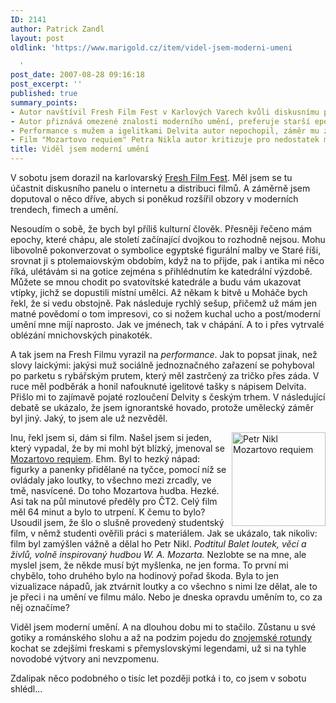 ```yaml
---
ID: 2141
author: Patrick Zandl
layout: post
oldlink: 'https://www.marigold.cz/item/videl-jsem-moderni-umeni

  '
post_date: 2007-08-28 09:16:18
post_excerpt: ''
published: true
summary_points:
- Autor navštívil Fresh Film Fest v Karlových Varech kvůli diskusnímu panelu.
- Autor přiznává omezené znalosti moderního umění, preferuje starší epochy.
- Performance s mužem a igelitkami Delvita autor nepochopil, záměr mu zůstal skryt.
- Film "Mozartovo requiem" Petra Nikla autor kritizuje pro nedostatek myšlenky.
title: Viděl jsem moderní umění
---
```


V sobotu jsem dorazil na karlovarský <a href="http://www.freshfilmfest.net/">Fresh Film Fest</a>. Měl jsem se tu účastnit diskusního panelu o internetu a distribuci filmů.  A záměrně jsem doputoval o něco dříve, abych si poněkud rozšířil obzory v moderních trendech, fimech a umění. 

Nesoudím o sobě, že bych byl příliš kulturní člověk. Přesněji řečeno mám epochy, které chápu, ale století začínající dvojkou to rozhodně nejsou. Mohu libovolně pokonverzovat o symbolice egyptské figurální malby ve Staré říši, srovnat ji s ptolemaiovským obdobím, když na to přijde, pak i antika mi něco říká, ulétávám si na gotice zejména s přihlédnutím ke katedrální výzdobě. Můžete se mnou chodit po svatovítské katedrále a budu vám ukazovat vtípky, jichž se dopustili místní umělci. Až někam k bitvě u Moháče bych řekl, že si vedu obstojně. Pak následuje  rychlý sešup, přičemž už mám jen matné povědomí o tom impresovi, co si nožem kuchal ucho a post/moderní umění mne míjí naprosto. Jak ve jménech, tak v chápání. A to i přes vytrvalé oblézání mnichovských pinakoték.

A tak jsem na Fresh Filmu vyrazil na <em>performance</em>. Jak to popsat jinak, než slovy laickými: jakýsi muž sociálně jednoznačného zařazení se pohyboval po parketu s rybářským prutem, který měl zastrčený za tričko přes záda. V ruce měl podběrák a honil nafouknuté igelitové tašky s nápisem Delvita. Přišlo mi to zajímavě pojaté rozloučení Delvity s českým trhem. V následující debatě se ukázalo, že jsem ignorantské hovado, protože umělecký záměr byl jiný. Jaký, to jsem ale už nezvěděl. 

<img src="http://www.marigold.cz/wp-content/imagePreview.php.jpg" width="150" height="150" alt="Petr Nikl Mozartovo requiem" title="Petr Nikl Mozartovo requiem" align="right" />Inu, řekl jsem si, dám si film. Našel jsem si jeden, který vypadal, že by mi mohl být blízký, jmenoval se <a href="http://www.archatheatre.cz/cz/menu/program/205.html">Mozartovo requiem</a>. Ehm. Byl to hezký nápad: figurky a panenky přidělané na tyčce, pomocí níž se ovládaly jako loutky, to všechno mezi zrcadly, ve tmě, nasvícené. Do toho Mozartova hudba. Hezké. Asi tak na půl minutové předěly pro ČT2. Celý film měl 64 minut a bylo to utrpení. K čemu to bylo? Usoudil jsem, že šlo o slušně provedený studentský film, v němž studenti ověřili práci s materiálem. Jak se ukázalo, tak nikoliv: film byl zamýšlen vážně a dělal ho Petr Nikl. <em>Podtitul Balet loutek, věcí a živlů, volně inspirovaný hudbou W. A. Mozarta.</em> Nezlobte se na mne, ale myslel jsem, že někde musí být myšlenka, ne jen forma. To první mi chybělo, toho druhého bylo na hodinový pořad škoda. Byla to jen vizualizace nápadů, jak ztvárnit loutky a co všechno s nimi lze dělat, ale to je přeci i na umění ve filmu málo. Nebo je dneska opravdu uměním to, co za něj označíme? 

Viděl jsem moderní umění. A na dlouhou dobu mi to stačilo. Zůstanu u své gotiky a románského slohu a až na podzim pojedu do <a href="http://www.znojemskarotunda.com/">znojemské rotundy</a> kochat se zdejšími freskami s přemyslovskými legendami, už si na tyhle novodobé výtvory ani nevzpomenu. 

Zdalipak něco podobného o tisíc let později potká i to, co jsem v sobotu shlédl...